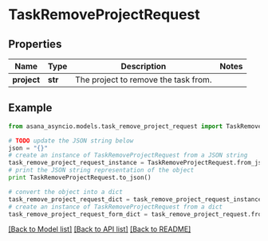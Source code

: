 # TaskRemoveProjectRequest


## Properties

Name | Type | Description | Notes
------------ | ------------- | ------------- | -------------
**project** | **str** | The project to remove the task from. | 

## Example

```python
from asana_asyncio.models.task_remove_project_request import TaskRemoveProjectRequest

# TODO update the JSON string below
json = "{}"
# create an instance of TaskRemoveProjectRequest from a JSON string
task_remove_project_request_instance = TaskRemoveProjectRequest.from_json(json)
# print the JSON string representation of the object
print TaskRemoveProjectRequest.to_json()

# convert the object into a dict
task_remove_project_request_dict = task_remove_project_request_instance.to_dict()
# create an instance of TaskRemoveProjectRequest from a dict
task_remove_project_request_form_dict = task_remove_project_request.from_dict(task_remove_project_request_dict)
```
[[Back to Model list]](../README.md#documentation-for-models) [[Back to API list]](../README.md#documentation-for-api-endpoints) [[Back to README]](../README.md)


